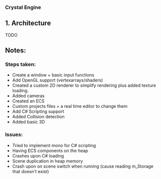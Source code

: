 ### Crystal Engine

## 1. Architecture
TODO

## Notes:
### Steps taken:
- Create a window + basic input functions
- Add OpenGL support (vertexarrays/shaders)
- Created a custom 2D renderer to simplify rendering plus added texture loading.
- Added cameras
- Created an ECS
- Custom projects files + a real time editor to change them
- Add C# Scripting support
- Added Collision detection
- Added basic 3D

### Issues:
- Tried to implement mono for C# scripting
- Having ECS components on the heap
- Crashes upon C# loading
- Scene duplication in heap memory
- Crash upon on scene switch when running (cause reading m_Storage that doesn't exist)

